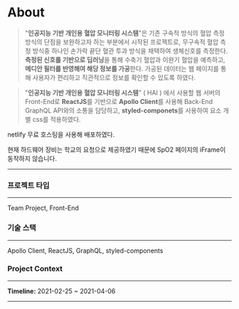 # About

> "**인공지능 기반 개인용 혈압 모니터링 시스템**"은 기존 구속적 방식의 혈압 측정 방식의 단점을 보완하고자 하는 부분에서 시작된 프로젝트로, 무구속적 혈압 측정 방식중 하나인 손가락 끝단 혈관 투과 방식을 채택하여 생체신호를 측정한다. **측정된 신호를 기반으로 딥러닝**을 통해 수축기 혈압과 이완기 혈압을 예측하고, **메디안 필터를 반영해여 해당 정보를 가공**한다. 가공된 데이터는 웹 페이지를 통해 사용자가 편리하고 직관적으로 정보를 확인할 수 있도록 하였다.

> "**인공지능 기반 개인용 혈압 모니터링 시스템**" ( HAI ) 에서 사용할 웹 서버의 Front-End로 
**ReactJS**를 기반으로 **Apollo Client**를 사용해 Back-End GraphQL API와의 소통을 담당하고, **styled-componets**를 사용하여 요소 개별 css를 적용하였다.

netlify 무료 호스팅을 사용해 배포하였다.

현재 하드웨어 장비는 학교의 요청으로 제공하였기 때문에 SpO2 페이지의 iFrame이 동작하지 않습니다.


---

### 프로젝트 타입

---

Team Project, Front-End

### 기술 스택

---

Apollo Client, ReactJS, GraphQL, styled-components

### Project Context

---

**Timeline:**  2021-02-25 ~ 2021-04-06

---
